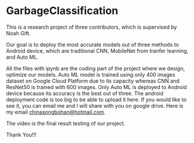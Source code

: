 # GarbageClassification
This is a research project of three contributors, which is supervised by Noah Gift.

Our goal is to deploy the most accurate models out of three methods to Android device, which are traditional CNN, MobileNet from tranfer learning, and Auto ML.

All the files with ipynb are the coding part of the project where we design, optimize our models. 
Auto ML model is trained using only 400 images dataset on Google Cloud Platform due to its capacity whereas CNN and ResNet50 is trained with 600 images.
Only Auto ML is deployed to Android device because its accuracy is the best out of three. The android deployment code is too big to be able to upload it here. 
If you would like to see it, you can email me and I will share with you on google drive. Here is my email chinasongbohan@hotmail.com.

The video is the final result testing of our project.

Thank You!!!



